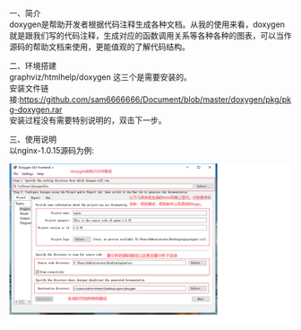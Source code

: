 一、简介  
  doxygen是帮助开发者根据代码注释生成各种文档。从我的使用来看，doxygen就是跟我们写的代码注释，生成对应的函数调用关系等各种各种的图表，可以当作源码的帮助文档来使用，更能值观的了解代码结构。  

二、环境搭建  
  graphviz/htmlhelp/doxygen 这三个是需要安装的。  
  安装文件链接:https://github.com/sam6666666/Document/blob/master/doxygen/pkg/pkg-doxygen.rar  
  安装过程没有需要特别说明的，双击下一步。  

三、使用说明  
  以nginx-1.0.15源码为例:  
  
  ![首先打开doxygen界面](https://github.com/sam6666666/Document/blob/master/doxygen/image/setting.png)  

